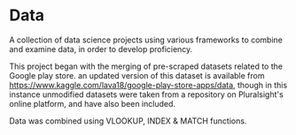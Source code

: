 # Data
A collection of data science projects using various frameworks to combine and examine data, in order to develop proficiency.

This project began with the merging of pre-scraped datasets related to the Google play store. an updated version of this dataset is available from https://www.kaggle.com/lava18/google-play-store-apps/data, though in this instance unmodified datasets were taken from a repository on Pluralsight's online platform, and have also been included.

Data was combined using VLOOKUP, INDEX & MATCH functions.





